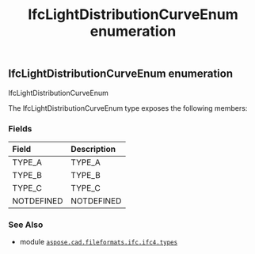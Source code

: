 ﻿---
title: IfcLightDistributionCurveEnum enumeration
second_title: Aspose.CAD for Python via .NET API References
description: 
type: docs
weight: 2980
url: /aspose.cad.fileformats.ifc.ifc4.types/ifclightdistributioncurveenum/
is_root: false
---

## IfcLightDistributionCurveEnum enumeration

IfcLightDistributionCurveEnum



The IfcLightDistributionCurveEnum type exposes the following members:

### Fields
| Field | Description |
| :- | :- |
| TYPE_A | TYPE_A |
| TYPE_B | TYPE_B |
| TYPE_C | TYPE_C |
| NOTDEFINED | NOTDEFINED |



### See Also
* module [`aspose.cad.fileformats.ifc.ifc4.types`](..)
